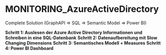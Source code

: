 # MONITORING_AzureActiveDirectory
Complete Solution (GraphAPI => SQL => Semantic Model => Power BI)

**Schritt 1: Auslesen der Azure Active Directory Informationen und Schreiben in eine SQL-Datenbank**
**Schritt 2: Datenaufbereitung mit Slow Changing Dimensions**
**Schritt 3: Semantisches Modell + Measures**
**Schritt 4: Power BI Dashboard**
